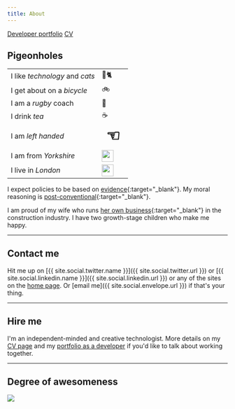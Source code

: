 ```yaml
---
title: About
---
```


<div class="buttons">
  <a href="/portfolio/" class="btn btn-info">Developer portfolio</a>
  <a href="/cv/" class="btn btn-info">CV</a>
</div>

## Pigeonholes

<table>
  <tbody>
    <tr>
      <td>I like <em>technology</em> and <em>cats</em></td>
      <td>🔧🐈</td>
    </tr>
    <tr>
      <td>I get about on a <em>bicycle</em></td>
      <td>🚲</td>
    </tr>
    <tr>
      <td>I am a <em>rugby</em> coach</td>
      <td>🏉</td>
    </tr>
    <tr>
      <td>I drink <em>tea</em></td>
      <td>☕</td>
    </tr>
    <tr>
      <td>I am <em>left handed</em></td>
      <td style="font-size: 36px; font-weight: bold;">☜</td>
    </tr>
    <tr>
      <td>I am from <em>Yorkshire</em></td>
      <td><img src="https://pbs.twimg.com/profile_images/798459304156295168/hqWNAdqm_normal.jpg" height="27" /></td>
    </tr>
    <tr>
      <td>I live in <em>London</em></td>
      <td><img src="/assets/article_images{{ page.url }}london-bridge-icon.png" height="27" /></td>
    </tr>
  </tbody>
</table>

I expect policies to be based on [evidence](https://en.wikipedia.org/wiki/Evidence-based_policy){:target="_blank"}. My moral reasoning is [post-conventional](https://en.wikipedia.org/wiki/Lawrence_Kohlberg's_stages_of_moral_development#Post-Conventional){:target="_blank"}.

I am proud of my wife who runs [her own business](http://insitearts.com){:target="_blank"} in the construction industry. I have two growth-stage children who make me happy.

---

## Contact me

Hit me up on [{{ site.social.twitter.name }}]({{ site.social.twitter.url }}) or [{{ site.social.linkedin.name }}]({{ site.social.linkedin.url }}) or any of the sites on the [home page](/). Or [email me]({{ site.social.envelope.url }}) if that's your thing.

---

## Hire me

I'm an independent-minded and creative technologist. More details on my [CV page](/cv) and my [portfolio as a developer](/portfolio) if you'd like to talk about working together.

---

## Degree of awesomeness

<img src="https://img.shields.io/badge/Awesomeness-%E2%98%85%E2%98%85%E2%98%85%E2%98%85%E2%98%85-green.svg" />
